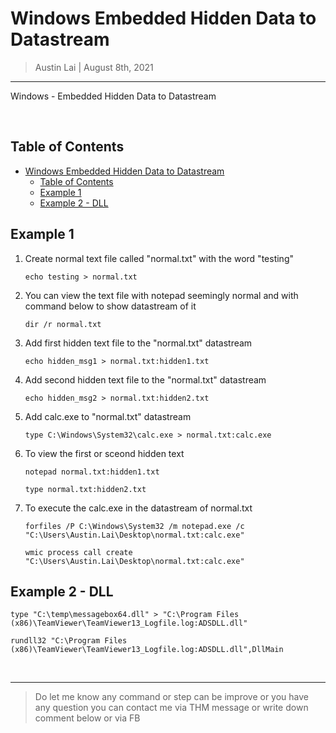 # Windows Embedded Hidden Data to Datastream

> Austin Lai | August 8th, 2021

---

<!-- Description -->

Windows - Embedded Hidden Data to Datastream

<!-- /Description -->

<br />

## Table of Contents

<!-- TOC -->

- [Windows Embedded Hidden Data to Datastream](#windows-embedded-hidden-data-to-datastream)
    - [Table of Contents](#table-of-contents)
    - [Example 1](#example-1)
    - [Example 2 - DLL](#example-2---dll)

<!-- /TOC -->

## Example 1

1) Create normal text file called "normal.txt" with the word "testing"

      ` echo testing > normal.txt `

2) You can view the text file with notepad seemingly normal and with command below to show datastream of it

      ` dir /r normal.txt `

3) Add first hidden text file to the "normal.txt" datastream

      ` echo hidden_msg1 > normal.txt:hidden1.txt `

4) Add second hidden text file to the "normal.txt" datastream

      ` echo hidden_msg2 > normal.txt:hidden2.txt `

5) Add calc.exe to "normal.txt" datastream

      ` type C:\Windows\System32\calc.exe > normal.txt:calc.exe `

6) To view the first or sceond hidden text

      ```dos
      notepad normal.txt:hidden1.txt
      
      type normal.txt:hidden2.txt
      ```

7) To execute the calc.exe in the datastream of normal.txt

      ```dos
      forfiles /P C:\Windows\System32 /m notepad.exe /c "C:\Users\Austin.Lai\Desktop\normal.txt:calc.exe"

      wmic process call create "C:\Users\Austin.Lai\Desktop\normal.txt:calc.exe"
      ```

## Example 2 - DLL

```dos
type "C:\temp\messagebox64.dll" > "C:\Program Files (x86)\TeamViewer\TeamViewer13_Logfile.log:ADSDLL.dll"

rundll32 "C:\Program Files (x86)\TeamViewer\TeamViewer13_Logfile.log:ADSDLL.dll",DllMain
```

<br />

---

> Do let me know any command or step can be improve or you have any question you can contact me via THM message or write down comment below or via FB
